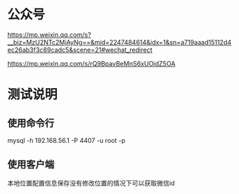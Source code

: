 # 公众号
https://mp.weixin.qq.com/s?__biz=MzU2NTc2MjAyNg==&mid=2247484614&idx=1&sn=a719aaad15112d4ec26ab3f3c89cadc5&scene=21#wechat_redirect


https://mp.weixin.qq.com/s/rQ9BpavBeMnS6xUOidZ5OA


# 测试说明

## 使用命令行

mysql -h 192.168.56.1 -P 4407 -u root  -p

## 使用客户端

本地位置配置信息保存没有修改位置的情况下可以获取微信id